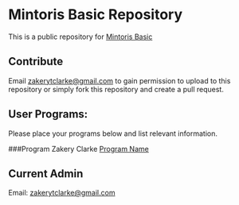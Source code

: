 # Mintoris Basic Repository

This is a public repository for  [Mintoris Basic](http://www.mintoris.com)

## Contribute
Email [zakerytclarke@gmail.com](mailto:zakerytclarke@gmail.com) to gain permission to upload to this repository or simply fork this repository and create a pull request.  

## User Programs:
Please place your programs below and list relevant information.  

###Program
Zakery Clarke
[Program Name](https://zakerytclarke.github.io/MintorisBasicPublic/program.bas)

## Current Admin
Email: [zakerytclarke@gmail.com](mailto:zakerytclarke@gmail.com)
